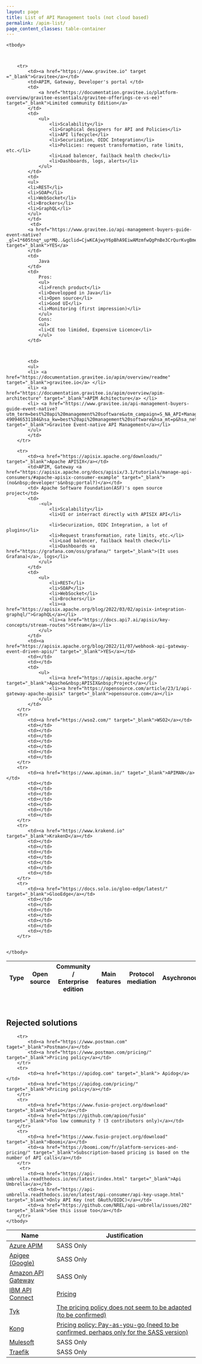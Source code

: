 ```yaml
---
layout: page
title: List of API Management tools (not cloud based)
permalink: /apim-list/
page_content_classes: table-container
---
```




<table>
    <thead>
        <th>Type</th>
        <th> Open source </th> 
        <th>Community / Enterprise edition </th>
        <th>Main features</th> 
        <th>Protocol mediation</th> 
        <th>Asychronous </th>
        <th>Technos</th>
        <th>Pros&nbsp;&amp;&nbsp;cons</th>
        <th>Resources</th>
    </thead>

    <tbody>



        <tr>
            <td><a href="https://www.gravitee.io" target ="_blank">Gravitee</a></td>
            <td>APIM, Gateway, Developer's portal </td>
            <td>
                <a href="https://documentation.gravitee.io/platform-overview/gravitee-essentials/gravitee-offerings-ce-vs-ee)" target="_blank">Limited community Edition</a>
            </td>
            <td>
                <ul>
                    <li>Scalability</li>
                    <li>Graphical designers for API and Policies</li>
                    <li>API lifecycle</li>
                    <li>Securization, OIDC Integration</li>
                    <li>Policies: request transformation, rate limits, etc.</li>
                    <li>Load balencer, failback health check</li>
                    <li>Dashboards, logs, alerts</li>
                </ul>
            </td>
            <td>
            <ul>
            <li>REST</li>
            <li>SOAP</li>
            <li>WebSocket</li>
            <li>Brockers</li>
            <li>GraphQL</li>
            </ul>
            </td>
             <td>
            <a href="https://www.gravitee.io/api-management-buyers-guide-event-native?_gl=1*605tnq*_up*MQ..&gclid=CjwKCAjwyY6pBhA9EiwAMzmfwQgPnBe3CrQurKvgBmeFASOJcg0U_0cOXzgat1EWxwUmzActDzXoZhoCtEMQAvD_BwE" target="_blank">YES</a>
            </td>
            <td>
                Java
            </td>
            <td>
                Pros:
                <ul>
                <li>French product</li>
                <li>Developped in Java</li>
                <li>Open source</li>
                <li>Good UI</li>
                <li>Monitoring (first impression)</li>
                </ul>
                Cons:
                <ul>
                <li>CE too limided, Expensive Licence</li>
                </ul>
            </td>
           
         

            <td>
            <ul>
            <li> <a href="https://documentation.gravitee.io/apim/overview/readme"  target="_blank">gravitee.io</a> </li>
            <li> <a href="https://documentation.gravitee.io/apim/overview/apim-architecture" target="_blank">APIM Achitecture</a> </li>
            <li> <a href="https://www.gravitee.io/api-management-buyers-guide-event-native?utm_term=best%20api%20management%20software&utm_campaign=S_NA_API+Management_EN&utm_source=google&utm_medium=cpc&hsa_acc=4006284794&hsa_cam=19928082466&hsa_grp=148280963992&hsa_ad=653420796429&hsa_src=g&hsa_tgt=kwd-490946531184&hsa_kw=best%20api%20management%20software&hsa_mt=p&hsa_net=adwords&hsa_ver=3&gclid=CjwKCAjw4P6oBhBsEiwAKYVkq86dix5csOo6TbPtgcmM4nh9h3EgHUfZVIxxRijDoxHLe3hMSMJipBoCVEQQAvD_BwE"  target="_blank">Gravitee Event-native API Management</a></li>
            </ul>
            </td>
        </tr>

        <tr>
            <td><a href="https://apisix.apache.org/downloads/" target="_blank">Apache APISIX</a></td>
            <td>APIM, Gateway <a href="https://apisix.apache.org/docs/apisix/3.1/tutorials/manage-api-consumers/#apache-apisix-consumer-example" target="_blank">(no&nbsp;developer's&nbsp;portal?)</a></td>
            <td> Apache Software Foundation(ASF)'s open source project</td>
            <td>
                -<ul>
                    <li>Scalability</li>
                    <li>UI or interract directly with APISIX API</li>
                   
                    <li>Securization, OIDC Integration, a lot of plugins</li>
                    <li>Request transformation, rate limits, etc.</li>
                    <li>Load balencer, failback health check</li>
                    <li>Dashboards <a href="https://grafana.com/oss/grafana/" target="_blank">(It uses Grafana)</a>, logs</li>
                </ul>
            </td>
            <td>   
                <ul>
                    <li>REST</li>
                    <li>SOAP</li>
                    <li>WebSocket</li>
                    <li>Brockers</li>
                    <li><a href="https://apisix.apache.org/blog/2022/03/02/apisix-integration-graphql/">GraphQL</a></li>
                    <li><a href="https://docs.api7.ai/apisix/key-concepts/stream-routes">Stream</a></li>
                </ul>
            </td>
            <td><a href="https://apisix.apache.org/blog/2022/11/07/webhook-api-gateway-event-driven-apis/" target="_blank">YES</a></td>
            <td></td>
            <td></td>
            <td>
                <ul>
                    <li><a href="https://apisix.apache.org/" target="_blank">Apache&nbsp;APISIX&nbsp;Project</a></li>
                    <li><a href="https://opensource.com/article/23/1/api-gateway-apache-apisix" target="_blank">opensource.com</a></li>
                </ul>
            </td>
        </tr>
        <tr>
            <td><a href="https://wso2.com/" target="_blank">WSO2</a></td>
            <td></td>
            <td></td>
            <td></td>
            <td></td>
            <td></td>
            <td></td>
            <td></td>
        </tr>
        <tr>
            <td><a href="https://www.apiman.io/" taget="_blank">APIMAN</a></td>
            <td></td>
            <td></td>
            <td></td>
            <td></td>
            <td></td>
            <td></td>
            <td></td>
        </tr>
        <tr>
            <td><a href="https://www.krakend.io" target="_blank">KrakenD</a></td>
            <td></td>
            <td></td>
            <td></td>
            <td></td>
            <td></td>
            <td></td>
            <td></td>
        </tr>
        <tr>
            <td><a href="https://docs.solo.io/gloo-edge/latest/" target="_blank">GlooEdge</a></td>
            <td></td>
            <td></td>
            <td></td>
            <td></td>
            <td></td>
            <td></td>
            <td></td>
        </tr>


    </tbody>
</table>

<br/>

## Rejected solutions
<table>
    <thead>
        <th>Name</th>
        <th>Justification</th>
    </thead>
    <tbody>
        <tr>
            <td><a href="https://azure.microsoft.com/fr-fr/products/api-management" target="_blank">Azure APIM</a></td>
            <td>SASS Only</td>
        </tr>
         <tr>
            <td><a href="https://cloud.google.com/apigee" target="_blank">Apigee (Google)</a></td>
            <td>SASS Only</td>
        </tr>
         <tr>
            <td><a href="https://aws.amazon.com/fr/api-gateway/" target="_blank">Amazon API Gateway</a></td>
            <td>SASS Only</td>
        </tr>
          <tr>
            <td><a href="https://aws.amazon.com/fr/api-gateway/" target="_blank">IBM API Connect </a></td>
            <td> <a href="https://www.ibm.com/products/api-connect/pricing">Pricing</a></td>
        </tr>
        <tr>
            <td><a href="https://tyk.io/" target="_blank">Tyk</a></td>
            <td><a href="https://tyk.io/pricing-self-managed/">The pricing policy does not seem to be adapted (to be confirmed)</a></td>
        </tr>
        <tr>
            <td><a href="https://konghq.com/" target="_blank">Kong</a></td>
            <td><a href="https://konghq.com/pricing" target="_blank">Pricing policy: Pay-as-you-go (need to be confirmed, perhaps only for the SASS version)</a></td>
        </tr>
        <tr>
            <td><a href="https://www.mulesoft.com/platform/api-management" target="_blank">Mulesoft</a></td>
            <td>SASS Only</td>
        </tr>
        <tr>
            <td><a href="https://traefik.io" target="_blank">Traefik</a></td>
            <td>SASS Only</td>
        </tr>
       
        <tr>
            <td><a href="https://www.postman.com" taget="_blank">Postman</a></td>
            <td><a href="https://www.postman.com/pricing/" target="_blank">Pricing policy</a></td>
        </tr>
        <tr>
            <td><a href="https://apidog.com" target="_blank"> Apidog</a></td>
            <td><a href="https://apidog.com/pricing/" target="_blank">Pricing policy</a></td>
        </tr>
        <tr>
            <td><a href="https://www.fusio-project.org/download" target="_blank">Fusio</a></td>
            <td><a href="https://github.com/apioo/fusio" target="_blank">Too low community ? (3 contributors only)</a></td>
        </tr>
        <tr>
            <td><a href="https://www.fusio-project.org/download" target="_blank">Boomi</a></td>
            <td><a href="https://boomi.com/fr/platform-services-and-pricing/" target="_blank">Subscription-based pricing is based on the number of API calls</a></td>
        </tr>
         <tr>
            <td><a href="https://api-umbrella.readthedocs.io/en/latest/index.html" target="_blank">Api Umbrella</a></td>
            <td><a href="https://api-umbrella.readthedocs.io/en/latest/api-consumer/api-key-usage.html" target="_blank">Only API Key (not OAuth/OIDC)</a></td>
            <td><a href="https://github.com/NREL/api-umbrella/issues/202" target="_blank">See this issue too</a></td>
        </tr>
    </tbody>
</table>




